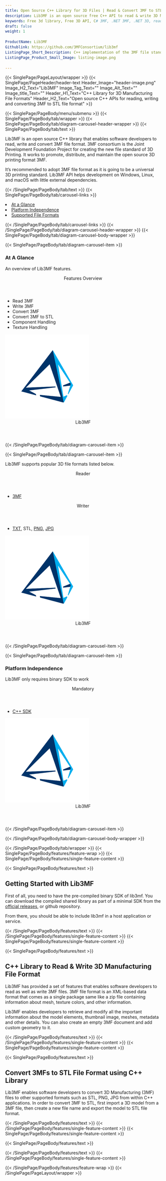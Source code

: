 ```yaml
---
title: Open Source C++ Library for 3D Files | Read & Convert 3MF to STL
description: Lib3MF is an open source free C++ API to read & write 3D Manufacturing File Formats as well as to convert 3MF to STL via C++
keywords: Free 3d library, Free 3D API, C# 3MF, .NET 3MF, .NET 3D, read 3MF Files, write 3MF Files, convert 3MF Files, Open Source 3MF, 3D Manufacturing Format file, Open Source C++ Library, 3D printing standard, 3MF Consortium format, 3D Printing standard, convert 3MFs to STL
draft: false
weight: 1

ProductName: Lib3MF 
Githublink: https://github.com/3MFConsortium/lib3mf
ListingPage_Short_Description: C++ implementation of the 3MF file standard. It supports adding 3MF reading and writing capabilities to C++ apps
ListingPage_Product_Small_Image: listing-image.png 

---
```


{{< SinglePage/PageLayout/wrapper >}}
{{< SinglePage/PageHeader/header-text
Header_Image="header-image.png"
Image_H2_Text="Lib3MF"
Image_Tag_Text=""
Image_Alt_Text=""
Image_title_Text=""
Header_H1_Text="C++ Library for 3D Manufacturing File Formats"
Header_H2_Text="Open source C++ APIs for reading, writing and converting 3MF to STL file format" >}}

{{< SinglePage/PageBody/menu/submenu >}}
{{< SinglePage/PageBody/tab/wrapper >}}
{{< SinglePage/PageBody/tab/diagram-carousel-header-wrapper >}}
{{< SinglePage/PageBody/tab/text >}}



<p>Lib3MF is an open source C++ library that enables software developers to read, write and convert 3MF file format. 3MF consortium is the Joint Development Foundation Project for creating the new file standard of 3D Printing. It works to promote, distribute, and maintain the open source 3D printing format 3MF.</p>
<p>It’s recommended to adopt 3MF file format as it is going to be a universal 3D printing standard. Lib3MF API helps development on Windows, Linux, and macOS with little external dependencies.</p>


{{< /SinglePage/PageBody/tab/text >}}
{{< SinglePage/PageBody/tab/carousel-links >}}

<li data-target="#diagramcarousel" data-slide-to="0"><a href="#">At a Glance</a></li>
<li data-target="#diagramcarousel" data-slide-to="2"><a href="#">Platform Independence</a></li>
<li data-target="#diagramcarousel" data-slide-to="1"><a class="activetab" href="#">Supported File Formats</a></li>


{{< /SinglePage/PageBody/tab/carousel-links >}}
{{< /SinglePage/PageBody/tab/diagram-carousel-header-wrapper >}}
{{< SinglePage/PageBody/tab/diagram-carousel-body-wrapper >}}

{{< SinglePage/PageBody/tab/diagram-carousel-item >}}
<h3>At A Glance</h3>
<p>An overview of Lib3MF features.</p>
<div class="diagram1 d1-poi">
<div class="d1-row">
<div class="d1-col d1-left"><header>Features Overview</header>
<ul>
<li>Read 3MF</li>
<li>Write 3MF</li>
<li>Convert 3MF</li>
<li>Convert 3MF to STL</li>
<li>Component Handling</li>
<li>Texture Handling</li>
</ul>
</div>
<!--/left-->
<div class="d1-col d1-right"> </div>
</div>
<div class="d1-logo"><img class="bg-lite" src='listing-image.png' alt="Lib3MF"><header>Lib3MF</header><footer><small></small></footer></div>
<!--/logo--></div>
<!--/diagram1-->
{{< /SinglePage/PageBody/tab/diagram-carousel-item >}}

{{< SinglePage/PageBody/tab/diagram-carousel-item >}}
<p>Lib3MF supports popular 3D file formats listed below.</p>
<div class="diagram1 d2 d1-poi">
<div class="d1-row">
<div class="d1-col d1-left"><header><i class="fa fa-arrows-v"> </i> Reader</header>
<ul>
<li><a href="https://docs.fileformat.com/3d/3mf/">3MF</a></li>
</ul>
</div>
<!--/left-->
<div class="d1-col d1-right"><header><i class="fa fa-long-arrow-down"> </i> Writer</header>
<ul>
<li><a href="https://docs.fileformat.com/word-processing/txt/">TXT</a>, STL, <a href="https://docs.fileformat.com/image/png/">PNG</a>, <a href="https://docs.fileformat.com/image/jpeg/">JPG</a></li>
</ul>
</div>
<!--/right--></div>
<!--/row-->
<div class="d1-logo"><img class="bg-lite" src='listing-image.png' alt="Lib3MF"><header>Lib3MF</header><footer><small></small></footer></div>
<!--/logo--></div>
<!--/diagram2-->
{{< /SinglePage/PageBody/tab/diagram-carousel-item >}}

{{< SinglePage/PageBody/tab/diagram-carousel-item >}}
<h3>Platform Independence</h3>
<p>Lib3MF only requires binary SDK to work</p>
<div class="diagram1 d1-poi">
<div class="d1-row">
<div class="d1-col d1-left"> </div>
<div class="d1-col d1-right"><header><i class="fa fa-cubes"> </i> Mandatory</header>
<ul>
<li><a href="https://github.com/3MFConsortium/lib3mf/releases">C++ SDK</a></li>
</ul>
</div>
<!--/left
<div class="d1-col d1-right">&nbsp;</div> --> <!--/right--></div>
<!--/row-->
<div class="d1-logo"><img class="bg-lite" src='listing-image.png' alt="Lib3MF"><header>Lib3MF</header><footer><small></small></footer></div>
<!--/logo--></div>
<!--/diagram2 -->
{{< /SinglePage/PageBody/tab/diagram-carousel-item >}}

{{< /SinglePage/PageBody/tab/diagram-carousel-body-wrapper >}}

{{< /SinglePage/PageBody/tab/wrapper >}}
{{< SinglePage/PageBody/features/feature-wrap >}}
{{< SinglePage/PageBody/features/single-feature-content >}}

{{< SinglePage/PageBody/features/text >}}
<h2 class="h2title">Getting Started with Lib3MF</h2>
<p>First of all, you need to have the pre-compiled binary SDK of lib3mf. You can download the compiled shared library as part of a minimal SDK from the <a href="https://github.com/3MFConsortium/lib3mf/releases">official releases</a>, or github repository.</p>
<p>From there, you should be able to include lib3mf in a host application or service.</p>

{{< /SinglePage/PageBody/features/text >}}
{{< /SinglePage/PageBody/features/single-feature-content >}}
{{< SinglePage/PageBody/features/single-feature-content >}}

{{< SinglePage/PageBody/features/text >}}
<h2 class="h2title">C++ Library to Read & Write 3D Manufacturing File Format</h2>
<p>Lib3MF has provided a set of features that enables software developers to read as well as write 3MF files. 3MF file format is an XML-based data format that comes as a single package same like a zip file containing information about mesh, texture colors, and other information. </p>
<p>Lib3MF enables developers to retrieve and modify all the important information about the model elements, thumbnail image, meshes, metadata and other details. You can also create an empty 3MF document and add custom geometry to it.</p>

{{< /SinglePage/PageBody/features/text >}}
{{< /SinglePage/PageBody/features/single-feature-content >}}
{{< SinglePage/PageBody/features/single-feature-content >}}

{{< SinglePage/PageBody/features/text >}}
<h2 class="h2title">Convert 3MFs to STL File Format using C++ Library</h2>
<p>Lib3MF enables software developers to convert 3D Manufacturing (3MF) files to other supported formats such as STL, PNG, JPG from within C++ applications. In order to convert 3MF to STL, first import a 3D model from a 3MF file, then create a new file name and export the model to STL file format.</p>

{{< /SinglePage/PageBody/features/text >}}
{{< /SinglePage/PageBody/features/single-feature-content >}}
{{< SinglePage/PageBody/features/single-feature-content >}}

{{< SinglePage/PageBody/features/text >}}
 
{{< /SinglePage/PageBody/features/text >}}
{{< /SinglePage/PageBody/features/single-feature-content >}}

{{< /SinglePage/PageBody/features/feature-wrap >}}
{{< /SinglePage/PageLayout/wrapper >}}